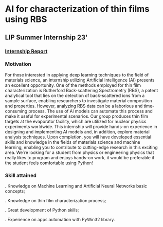 # AI for characterization of thin films using RBS

## LIP Summer Internship 23'

### [Internship Report](https://www.lip.pt/files/training/papers/2023/pdf/2023-PAPER-153-6.pdf)

### Motivation
For those interested in applying deep learning techniques to the field of materials science, an internship utilizing Artificial Intelligence (AI) presents an excellent opportunity. One of the methods employed for thin film characterization is Rutherford Back-scattering Spectrometry (RBS), a potent analytical tool that lies on the detection of back-scattered ions from a sample surface, enabling researchers to investigate material composition and properties. However, analyzing RBS data can be a laborious and time-consuming process. The use of AI models can automate this process and make it useful for experimental scenarios. Our group produces thin film targets at the evaporator facility, which are utilized for nuclear physics experiments worldwide. This internship will provide hands-on experience in designing and implementing AI models and, in addition, explore material analysis techniques. Upon completion, you will have developed essential skills and knowledge in the fields of materials science and machine learning, enabling you to contribute to cutting-edge research in this exciting area. We`re looking for a student from physics or engineering physics that really likes to program and enjoys hands-on work, it would be preferable if the student feels comfortable using Python!

### Skill attained

. Knowledge on Machine Learning and Artificial Neural Networks basic concepts;

. Knowledge on thin film characterization process;

. Great development of Python skills;

. Experience on apps automation with PyWin32 library.
